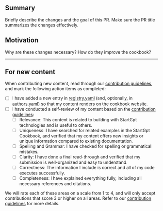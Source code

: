 ## Summary

Briefly describe the changes and the goal of this PR. Make sure the PR title summarizes the changes effectively.

## Motivation

Why are these changes necessary? How do they improve the cookbook?

---

## For new content

When contributing new content, read through our [contribution guidelines](https://github.com/khulnasoft/startgpt-cookbook/blob/main/CONTRIBUTING.md), and mark the following action items as completed:

- [ ] I have added a new entry in [registry.yaml](https://github.com/khulnasoft/startgpt-cookbook/blob/main/registry.yaml) (and, optionally, in [authors.yaml](https://github.com/khulnasoft/startgpt-cookbook/blob/main/authors.yaml)) so that my content renders on the cookbook website.
- [ ] I have conducted a self-review of my content based on the [contribution guidelines](https://github.com/khulnasoft/startgpt-cookbook/blob/main/CONTRIBUTING.md#rubric):
  - [ ] Relevance: This content is related to building with StartGpt technologies and is useful to others.
  - [ ] Uniqueness: I have searched for related examples in the StartGpt Cookbook, and verified that my content offers new insights or unique information compared to existing documentation.
  - [ ] Spelling and Grammar: I have checked for spelling or grammatical mistakes.
  - [ ] Clarity: I have done a final read-through and verified that my submission is well-organized and easy to understand.
  - [ ] Correctness: The information I include is correct and all of my code executes successfully.
  - [ ] Completeness: I have explained everything fully, including all necessary references and citations.

We will rate each of these areas on a scale from 1 to 4, and will only accept contributions that score 3 or higher on all areas. Refer to our [contribution guidelines](https://github.com/khulnasoft/startgpt-cookbook/blob/main/CONTRIBUTING.md) for more details.
